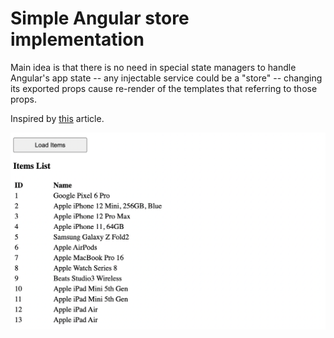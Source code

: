# Simple Angular store implementation

Main idea is that there is no need in special state managers to handle Angular's app state -- any injectable service could be a "store" -- changing its exported props cause re-render of the templates that referring to those props.

Inspired by [this](https://medium.com/@hclatomic/stop-using-ngrx-in-angular-a3ab7c694a14) article.

![Demo](./demo.png)
